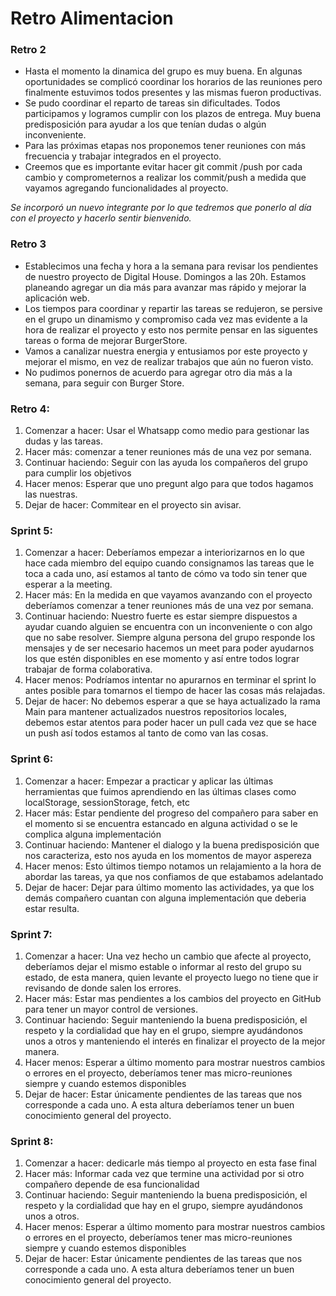 # Retro Alimentacion
### Retro 2 
- Hasta el momento la dinamica del grupo es muy buena. En algunas oportunidades se complicó coordinar los horarios de las reuniones pero finalmente estuvimos todos presentes y las mismas fueron productivas. 
- Se pudo coordinar el reparto de tareas sin dificultades. Todos participamos y logramos cumplir con los plazos de entrega. Muy buena predisposición para ayudar a los que tenían dudas o algún inconveniente.
- Para las próximas etapas nos proponemos tener reuniones con más frecuencia y trabajar integrados en el proyecto.
- Creemos que es importante evitar hacer git commit /push por cada cambio y comprometernos a realizar los commit/push a medida que vayamos agregando funcionalidades al proyecto.

*Se incorporó un nuevo integrante por lo que tedremos que ponerlo al día con el proyecto y hacerlo sentir bienvenido.*

### Retro 3
- Establecimos una fecha y hora a la semana para revisar los pendientes de nuestro proyecto de Digital House. Domingos a las 20h. Estamos planeando agregar un dia más para avanzar mas rápido y mejorar la aplicación web.
- Los tiempos para coordinar y repartir las tareas se redujeron, se persive en el grupo un dinamismo y compromiso cada vez mas evidente a la hora de realizar el proyecto y esto nos permite pensar en las siguentes tareas o forma de mejorar BurgerStore.
- Vamos a canalizar nuestra energia y entusiamos por este proyecto y mejorar el mismo, en vez de realizar trabajos que aún no fueron visto.
- No pudimos ponernos de acuerdo para agregar otro dia más a la semana, para seguir con Burger Store.

### Retro 4:
1. Comenzar a hacer: Usar el Whatsapp como medio para gestionar las dudas y las tareas.
2. Hacer más:  comenzar a tener reuniones más de una vez por semana.
3. Continuar haciendo: Seguir con las ayuda  los compañeros del grupo para cumplir los objetivos
4. Hacer menos: Esperar que uno pregunt algo para que todos hagamos las nuestras.
5. Dejar de hacer: Commitear en el proyecto sin avisar.

### Sprint 5:
1. Comenzar a hacer: Deberíamos empezar a interiorizarnos en lo que hace cada miembro del equipo cuando consignamos las tareas que le toca a cada uno, así estamos al tanto de cómo va todo sin tener que esperar a la meeting.
2. Hacer más: En la medida en que vayamos avanzando con el proyecto deberíamos comenzar a tener reuniones más de una vez por semana.
3. Continuar haciendo: Nuestro fuerte es estar siempre dispuestos a ayudar cuando alguien se encuentra con un inconveniente o con algo que no sabe resolver. Siempre alguna persona del grupo responde los mensajes y de ser necesario hacemos un meet para poder ayudarnos los que estén disponibles en ese momento y así entre todos lograr trabajar de forma colaborativa.
4. Hacer menos: Podríamos intentar no apurarnos en terminar el sprint lo antes posible para tomarnos el tiempo de hacer las cosas más relajadas.
5. Dejar de hacer: No debemos esperar a que se haya actualizado la rama Main para mantener actualizados nuestros repositorios locales, debemos estar atentos para poder hacer un pull cada vez que se hace un push así todos estamos al tanto de como van las cosas.

### Sprint 6:
1. Comenzar a hacer: Empezar a practicar y aplicar las últimas herramientas que fuimos aprendiendo en las últimas clases como localStorage, sessionStorage, fetch, etc
2. Hacer más: Estar pendiente del progreso del compañero para saber en el momento si se encuentra estancado en alguna actividad o se le complica alguna implementación
3. Continuar haciendo: Mantener el dialogo y la buena predisposición que nos caracteriza, esto nos ayuda en los momentos de mayor aspereza
4. Hacer menos: Esto últimos tiempo notamos un relajamiento a la hora de abordar las tareas, ya que nos confiamos de que estabamos adelantado
5. Dejar de hacer: Dejar para último momento las actividades, ya que los demás compañero cuantan con alguna implementación que deberia estar resulta.
 
### Sprint 7:
1. Comenzar a hacer: Una vez hecho un cambio que afecte al proyecto, deberíamos dejar el mismo estable o informar al resto del grupo su estado, de esta manera, quien levante el proyecto luego no tiene que ir revisando de donde salen los errores.
2. Hacer más: Estar mas pendientes a los cambios del proyecto en GitHub para tener un mayor control de versiones.
3. Continuar haciendo: Seguir manteniendo la buena predisposición, el respeto y la cordialidad que hay en el grupo, siempre ayudándonos unos a otros y manteniendo el interés en finalizar el proyecto de la mejor manera.
4. Hacer menos: Esperar a último momento para mostrar nuestros cambios o errores en el proyecto, deberíamos tener mas micro-reuniones siempre y cuando estemos disponibles
5. Dejar de hacer: Estar únicamente pendientes de las tareas que nos corresponde a cada uno. A esta altura deberíamos tener un buen conocimiento general del proyecto.

### Sprint 8:
1. Comenzar a hacer: dedicarle más tiempo al proyecto en esta fase final
2. Hacer más: Informar cada vez que termine una actividad por si otro compañero depende de esa funcionalidad
3. Continuar haciendo: Seguir manteniendo la buena predisposición, el respeto y la cordialidad que hay en el grupo, siempre ayudándonos unos a otros.
4. Hacer menos: Esperar a último momento para mostrar nuestros cambios o errores en el proyecto, deberíamos tener mas micro-reuniones siempre y cuando estemos disponibles
5. Dejar de hacer: Estar únicamente pendientes de las tareas que nos corresponde a cada uno. A esta altura deberíamos tener un buen conocimiento general del proyecto.
